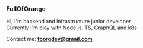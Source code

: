 ### FullOfOrange

Hi, I'm backend and infrastructure junior developer  
Currently I'm play with Node.js, TS, GraphQL and k8s  

<!-- 
My favorite tech stacks: 
<p align='left'>
<img height="30" src="https://github.com/WaylonWalker/WaylonWalker/blob/main/icon/twitter.png?raw=true">&nbsp;&nbsp;
</p>
-->

Contact me: **foorgdev@gmail.com**
